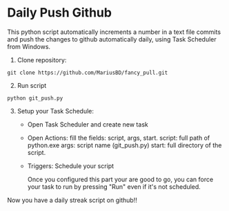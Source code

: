 # Daily Push Github

This python script automatically increments a number in a text file commits and push the changes to github automatically daily, using Task Scheduler from Windows.

1. Clone repository:
   
```
git clone https://github.com/MariusBD/fancy_pull.git
```

2. Run script

```
python git_push.py
```

3. Setup your Task Schedule:
   - Open Task Scheduler and create new task
   - Open Actions: fill the fields: script, args, start.
     script: full path of python.exe
     args: script name (git_push.py)
     start: full directory of the script.
   - Triggers: Schedule your script

     Once you configured this part your are good to go, you can force your task to run by pressing "Run" even if it's not scheduled.

Now you have a daily streak script on github!! 



